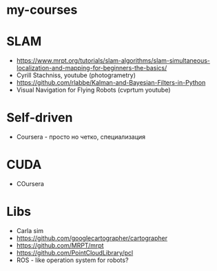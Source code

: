 # my-courses
# SLAM
- https://www.mrpt.org/tutorials/slam-algorithms/slam-simultaneous-localization-and-mapping-for-beginners-the-basics/
- Cyrill Stachniss, youtube (photogrametry)
- https://github.com/rlabbe/Kalman-and-Bayesian-Filters-in-Python
- Visual Navigation for Flying Robots (cvprtum youtube)

# Self-driven
- Coursera - просто но четко, специализация

# CUDA
- COursera

# Libs
- Carla sim
- https://github.com/googlecartographer/cartographer
- https://github.com/MRPT/mrpt
- https://github.com/PointCloudLibrary/pcl
- ROS - like operation system for robots?
